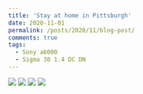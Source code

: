```yaml
---
title: 'Stay at home in Pittsburgh'
date: 2020-11-01
permalink: /posts/2020/11/blog-post/
comments: true
tags:
  - Sony a6000
  - Sigma 30 1.4 DC DN
---
```


<img src="https://yangdsh.github.io/images/wall.JPG" />

<img src="https://yangdsh.github.io/images/leaf.JPG" />

<img src="https://yangdsh.github.io/images/sky.JPG" />

<img src="https://yangdsh.github.io/images/carleaf.JPG" />
